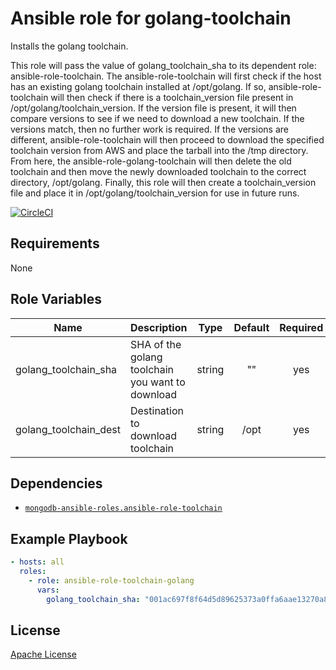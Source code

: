 Ansible role for golang-toolchain
=================================

Installs the golang toolchain.

This role will pass the value of golang\_toolchain\_sha to its dependent role: ansible-role-toolchain.
The ansible-role-toolchain will first check if the host has an existing golang toolchain installed at /opt/golang.
If so, ansible-role-toolchain will then check if there is a toolchain\_version file present in /opt/golang/toolchain\_version.
If the version file is present, it will then compare versions to see if we need to download a new toolchain. If the versions match, then no further work is required.
If the versions are different, ansible-role-toolchain will then proceed to download the specified toolchain version from AWS and place the tarball into the /tmp directory.
From here, the ansible-role-golang-toolchain will then delete the old toolchain and then move the newly downloaded toolchain to the correct directory, /opt/golang.
Finally, this role will then create a toolchain\_version file and place it in /opt/golang/toolchain\_version for use in future runs.

[![CircleCI](https://img.shields.io/circleci/build/github/mongodb-ansible-roles/ansible-role-golang-toolchain/master?style=flat-square)](https://circleci.com/gh/mongodb-ansible-roles/ansible-role-golang-toolchain)

Requirements
------------

None

Role Variables
--------------

| Name | Description | Type | Default | Required |
|------|-------------|:----:|:-------:|:--------:|
| golang\_toolchain\_sha | SHA of the golang toolchain you want to download | string | "" | yes |
| golang\_toolchain\_dest | Destination to download toolchain | string | /opt | yes |

Dependencies
------------

- [`mongodb-ansible-roles.ansible-role-toolchain`](https://github.com/mongodb-ansible-roles/ansible-role-toolchain)

Example Playbook
----------------

```yaml
- hosts: all
  roles:
    - role: ansible-role-toolchain-golang
      vars:
        golang_toolchain_sha: "001ac697f8f64d5d89625373a0ffa6aae13270a8"
```

License
-------

[Apache License](LICENSE)
